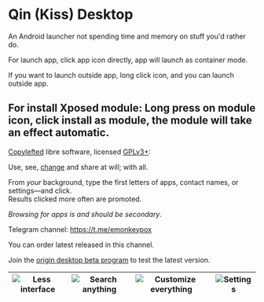Qin (Kiss) Desktop
======
An Android launcher not spending time and memory on stuff you'd rather do.

For launch app, click app icon directly, app will launch as container mode.

If you want to launch outside app, long click icon, and you can launch outside app.

## For install Xposed module: Long press on module icon, click install as module, the module will take an effect automatic.

[Copylefted](https://en.wikipedia.org/wiki/Copyleft) libre software, licensed [GPLv3+](https://github.com/Neamar/KISS/blob/master/LICENSE):

Use, see, [change](CONTRIBUTING.md) and share at will; with all.

From _your_ background, type the first letters of apps, contact names, or settings—and click.  
Results clicked more often are promoted.

_Browsing for apps is and should be secondary_.

Telegram channel: https://t.me/emonkeypox

You can order latest released in this channel.

Join the [origin desktop beta program](https://play.google.com/apps/testing/fr.neamar.kiss/) to test the latest version.

|![Less interface](https://raw.githubusercontent.com/Neamar/KISS/master/fastlane/metadata/android/en-US/images/phoneScreenshots/1.png) | ![Search anything](https://raw.githubusercontent.com/Neamar/KISS/master/fastlane/metadata/android/en-US/images/phoneScreenshots/2.png) | ![Customize everything](https://raw.githubusercontent.com/Neamar/KISS/master/fastlane/metadata/android/en-US/images/phoneScreenshots/3.png) |![Settings](https://raw.githubusercontent.com/Neamar/KISS/master/fastlane/metadata/android/en-US/images/phoneScreenshots/4.png) |
|:-------------------:|:------------------------:|:-----------------:|:-----------------:|
